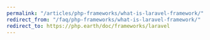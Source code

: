 ```yaml
---
permalink: "/articles/php-frameworks/what-is-laravel-framework/"
redirect_from: "/faq/php-frameworks/what-is-laravel-framework/"
redirect_to: https://php.earth/doc/frameworks/laravel
---
```

